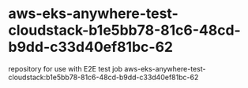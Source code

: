 # aws-eks-anywhere-test-cloudstack-b1e5bb78-81c6-48cd-b9dd-c33d40ef81bc-62
repository for use with E2E test job aws-eks-anywhere-test-cloudstack:b1e5bb78-81c6-48cd-b9dd-c33d40ef81bc-62
